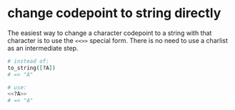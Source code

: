 # change codepoint to string directly

The easiest way to change a character codepoint to a string with that character is to use the `<<>>` special form. There is no need to use a charlist as an intermediate step.

```elixir
# instead of:
to_string([?A])
# => "A"

# use:
<<?A>>
# => "A"
```

